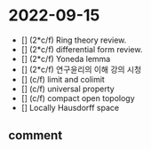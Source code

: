 # 2022-09-15
- [] (2*c/f) Ring theory review.
- [] (2*c/f) differential form review.
- [] (2*c/f) Yoneda lemma
- [] (2*c/f) 연구윤리의 이해 강의 시청
- [] (c/f) limit and colimit
- [] (c/f) universal property
- [] (c/f) compact open topology
- [] Locally Hausdorff space
## comment

